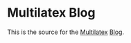 # Multilatex Blog

This is the source for the [Multilatex][multilatex] [Blog][blog].

[multilatex]: http://multilatex.com
[blog]: http://multilatex.com/blog
